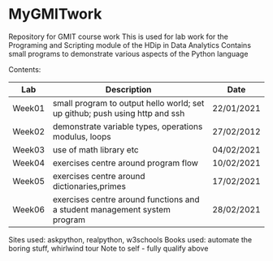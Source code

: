 # MyGMITwork
Repository for GMIT course work
This is used for lab work for the Programing and Scripting module of the HDip in Data Analytics
Contains small programs to demonstrate various aspects of the Python language

Contents:

|Lab      |Description                                                                                                       |Date      |
|---------|------------------------------------------------------------------------------------------------------------------|----------|
|Week01   |small program to output hello world; set up github; push using http and ssh                                       |22/01/2021|
|Week02   |demonstrate variable types, operations modulus, loops                                                             |27/02/2012|
|Week03   |use of math library etc                                                                                           |04/02/2021|
|Week04   |exercises centre around program flow                                                                              |10/02/2021|
|Week05   |exercises centre around dictionaries,primes                                                                       |17/02/2021|
|Week06   |exercises centre around functions and a student management system program                                         |28/02/2021|

Sites used: askpython, realpython, w3schools
Books used: automate the boring stuff, whirlwind tour
Note to self - fully qualify above

